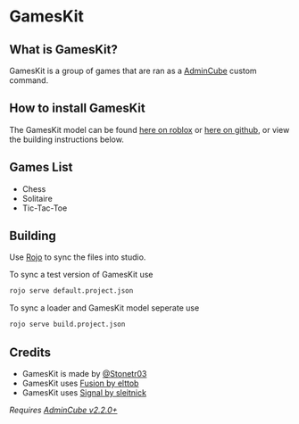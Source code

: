# GamesKit

## What is GamesKit?

GamesKit is a group of games that are ran as a [AdminCube](https://github.com/Stonetr03/AdminCube) custom command.

## How to install GamesKit
The GamesKit model can be found [here on roblox](https://create.roblox.com/marketplace/asset/15440554589/GamesKit) or [here on github](https://github.com/Stonetr03/GamesKit), or view the building instructions below.

## Games List
- Chess
- Solitaire
- Tic-Tac-Toe

## Building
Use [Rojo](https://github.com/rojo-rbx/rojo) to sync the files into studio.

To sync a test version of GamesKit use
```bash
rojo serve default.project.json
```

To sync a loader and GamesKit model seperate use
```bash
rojo serve build.project.json
```

## Credits
- GamesKit is made by [@Stonetr03](https://github.com/Stonetr03)
- GamesKit uses [Fusion by elttob](https://elttob.uk/Fusion/0.2/)
- GamesKit uses [Signal by sleitnick](https://github.com/Sleitnick/RbxUtil)

*Requires [AdminCube v2.2.0+](https://github.com/Stonetr03/AdminCube)*